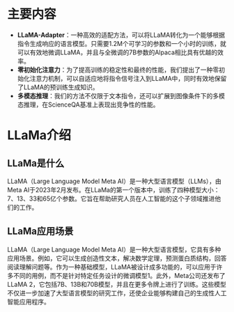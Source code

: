 
# 主要内容

- **LLaMA-Adapter**：一种高效的适配方法，可以将LLaMA转化为一个能够根据指令生成响应的语言模型。只需要1.2M个可学习的参数和一个小时的训练，就可以有效地微调LLaMA，并且与全微调的7B参数的Alpaca相比具有优越的效率。
- **零初始化注意力**：为了提高训练的稳定性和最终的性能，我们提出了一种零初始化注意力机制，可以自适应地将指令信号注入到LLaMA中，同时有效地保留了LLaMA的预训练生成知识。
- **多模态推理**：我们的方法不仅限于文本指令，还可以扩展到图像条件下的多模态推理，在ScienceQA基准上表现出竞争性的性能。



# LLaMa介绍

## LLaMa是什么
LLaMA（Large Language Model Meta AI）是一种大型语言模型（LLMs），由Meta AI于2023年2月发布。在LLaMa的第一个版本中，训练了四种模型大小：7、13、33和65亿个参数。它旨在帮助研究人员在人工智能的这个子领域推进他们的工作。

## LLaMa应用场景
LLaMA（Large Language Model Meta AI）是一种大型语言模型，它具有多种应用场景。例如，它可以生成创造性文本，解决数学定理，预测蛋白质结构，回答阅读理解问题等。作为一种基础模型，LLaMA被设计成多功能的，可以应用于许多不同的用例，而不是针对特定任务设计的微调模型1。此外，Meta公司还发布了LLaMA 2，它包括7B、13B和70B模型，并且在更多令牌上进行了训练。这些模型不仅进一步加速了大型语言模型的研究工作，还使企业能够构建自己的生成性人工智能应用程序。


